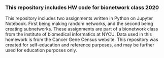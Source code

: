 ### This repository includes HW code for bionetwork class 2020
This repository includes two assignments written in Python on Jupyter Notebook. First being making random networks, and the second being creating subnetworks.
These assignments are part of a bionetwork class from the institute of biomedical informatics at NYCU. 
Data used in this homework is from the Cancer Gene Census website.
This repository was created for self-education and reference purposes, and may be further used for education purposes only.
